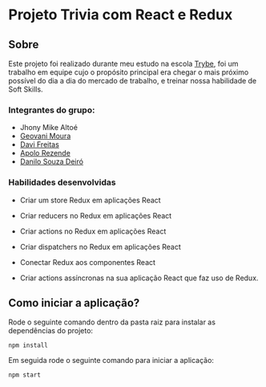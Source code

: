# Projeto Trivia com React e Redux

## Sobre
Este projeto foi realizado durante meu estudo na escola [Trybe](https://www.betrybe.com/ "Home page Trybe"), foi um trabalho em equipe cujo o propósito principal era chegar o mais próximo possível do dia a dia do mercado de trabalho, e treinar nossa habilidade de Soft Skills.

### Integrantes do grupo:

* Jhony Mike Altoé
* [Geovani Moura](https://github.com/GeovaniMoura "GitHub Geovani Moura")
* [Davi Freitas](https://github.com/datavinny "GitHub Davi Freitas")
* [Apolo Rezende](https://github.com/ApoloRezende "GitHub Apolo Rezende")
* [Danilo Souza Deiró](https://github.com/danilosdeiro "GitHub Danilo Souza Deiró")

### Habilidades desenvolvidas

* Criar um store Redux em aplicações React

* Criar reducers no Redux em aplicações React

* Criar actions no Redux em aplicações React

* Criar dispatchers no Redux em aplicações React

* Conectar Redux aos componentes React

* Criar actions assíncronas na sua aplicação React que faz uso de Redux.

## Como iniciar a aplicação?

Rode o seguinte comando dentro da pasta raiz para instalar as dependências do projeto:

``` npm install ```

Em seguida rode o seguinte comando para iniciar a aplicação:

``` npm start ```
